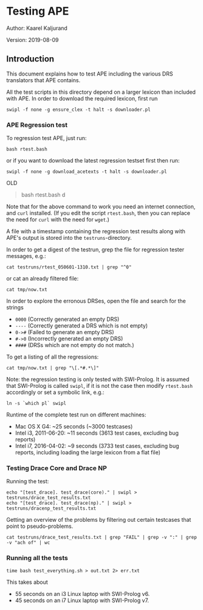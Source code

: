 Testing APE
===========

Author: Kaarel Kaljurand

Version: 2019-08-09

Introduction
------------

This document explains how to test APE including the various DRS translators
that APE contains.

All the test scripts in this directory depend on a larger lexicon than included
with APE. In order to download the required lexicon, first run

    swipl -f none -g ensure_clex -t halt -s downloader.pl


### APE Regression test

To regression test APE, just run:

    bash rtest.bash

or if you want to download the latest regression testset first
then run:

    swipl -f none -g download_acetexts -t halt -s downloader.pl
OLD
> bash rtest.bash d

Note that for the above command to work you need an internet connection,
and `curl` installed. (If you edit the script `rtest.bash`, then you can
replace the need for `curl` with the need for `wget`.)

A file with a timestamp containing the regression test results
along with APE's output is stored into the `testruns`-directory.

In order to get a digest of the testrun, grep the file
for regression tester messages, e.g.:

    cat testruns/rtest_050601-1310.txt | grep "^0"

or cat an already filtered file:

    cat tmp/now.txt

In order to explore the erronous DRSes, open the file and search
for the strings

  - `0000` (Correctly generated an empty DRS)
  - `----` (Correctly generated a DRS which is not empty)
  - `0->#` (Failed to generate an empty DRS)
  - `#->0` (Incorrectly generated an empty DRS)
  - `####` (DRSs which are not empty do not match.)

To get a listing of all the regressions:

    cat tmp/now.txt | grep "\[.*#.*\]"

Note: the regression testing is only tested with SWI-Prolog.
It is assumed that SWI-Prolog is called `swipl`,
if it is not the case then modify `rtest.bash` accordingly
or set a symbolic link, e.g.:

    ln -s `which pl` swipl

Runtime of the complete test run on different machines:

  - Mac OS X G4: ~25 seconds (~3000 testcases)
  - Intel i3, 2011-06-20: ~11 seconds (3613 test cases, excluding bug reports)
  - Intel i7, 2016-04-02: ~9 seconds (3733 test cases, excluding bug reports, including loading the large lexicon from a flat file)


### Testing Drace Core and Drace NP

Running the test:

    echo "[test_drace]. test_drace(core)." | swipl > testruns/drace_test_results.txt
    echo "[test_drace]. test_drace(np)." | swipl > testruns/dracenp_test_results.txt

Getting an overview of the problems by filtering out certain testcases
that point to pseudo-problems.

    cat testruns/drace_test_results.txt | grep "FAIL" | grep -v ":" | grep -v "ach of" | wc


### Running all the tests

    time bash test_everything.sh > out.txt 2> err.txt

This takes about

  - 55 seconds on an i3 Linux laptop with SWI-Prolog v6.
  - 45 seconds on an i7 Linux laptop with SWI-Prolog v7.
